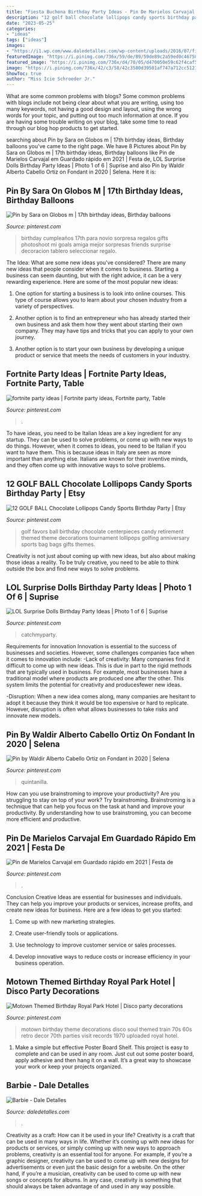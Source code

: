 ```yaml
---
title: "Fiesta Buchona Birthday Party Ideas - Pin De Marielos Carvajal Em Guardado Rápido Em 2021"
description: "12 golf ball chocolate lollipops candy sports birthday party"
date: "2023-05-25"
categories:
- "ideas"
tags: ["ideas"]
images:
- "https://i1.wp.com/www.daledetalles.com/wp-content/uploads/2016/07/fiesta-barbie32.jpg"
featuredImage: "https://i.pinimg.com/736x/59/de/89/59de89c2a59ed0c46758f9b786da8285.jpg"
featured_image: "https://i.pinimg.com/736x/d4/70/05/d470050e59c62f4caf56f71a27ac5834--motown-party-s-party.jpg"
image: "https://i.pinimg.com/736x/42/c3/58/42c3580d39501af747a712cc5121b428.jpg"
ShowToc: true
author: "Miss Icie Schroeder Jr."
---
```



What are some common problems with blogs?
Some common problems with blogs include not being clear about what you are writing, using too many keywords, not having a good design and layout, using the wrong words for your topic, and putting out too much information at once. If you are having some trouble writing on your blog, take some time to read through our blog hop products to get started.

	

		
searching about Pin by Sara on Globos m | 17th birthday ideas, Birthday balloons you've came to the right page. We have 8 Pictures about Pin by Sara on Globos m | 17th birthday ideas, Birthday balloons like Pin de Marielos Carvajal em Guardado rápido em 2021 | Festa de, LOL Surprise Dolls Birthday Party Ideas | Photo 1 of 6 | Suprise and also Pin by Waldir Alberto Cabello Ortiz on Fondant in 2020 | Selena. Here it is:
		
    
## Pin By Sara On Globos M | 17th Birthday Ideas, Birthday Balloons

<img loading=lazy src="https://i.pinimg.com/736x/8d/39/99/8d3999bfe7d4b3d216979925884475a4.jpg" onerror="this.onerror=null;this.src='https://tse1.mm.bing.net/th?id=OIP.pYLmTbE-KCzH1q7SI-vmRwHaNK&amp;pid=15.1';" alt="Pin by Sara on Globos m | 17th birthday ideas, Birthday balloons">

_Source: pinterest.com_

>birthday cumpleaños 17th para novio sorpresa regalos gifts photoshoot mi goals amiga mejor sorpresas friends surprise decoracion tablero seleccionar regalo. 

	

The Idea: What are some new ideas you've considered?
There are many new ideas that people consider when it comes to business. Starting a business can seem daunting, but with the right advice, it can be a very rewarding experience. Here are some of the most popular new ideas:
1. One option for starting a business is to look into online courses. This type of course allows you to learn about your chosen industry from a variety of perspectives.

2. Another option is to find an entrepreneur who has already started their own business and ask them how they went about starting their own company. They may have tips and tricks that you can apply to your own journey.

3. Another option is to start your own business by developing a unique product or service that meets the needs of customers in your industry.

    
## Fortnite Party Ideas | Fortnite Party Ideas, Fortnite Party, Table

<img loading=lazy src="https://i.pinimg.com/736x/95/31/19/953119c7d35afeca354b5bcd6eb091d6.jpg" onerror="this.onerror=null;this.src='https://tse1.mm.bing.net/th?id=OIP.qT7OEAma3lGya6Z3Gh9c1QHaJ3&amp;pid=15.1';" alt="fortnite party ideas | Fortnite party ideas, Fortnite party, Table">

_Source: pinterest.com_

>. 

	

To have ideas, you need to be Italian
Ideas are a key ingredient for any startup. They can be used to solve problems, or come up with new ways to do things. However, when it comes to ideas, you need to be Italian if you want to have them. This is because ideas in Italy are seen as more important than anything else. Italians are known for their inventive minds, and they often come up with innovative ways to solve problems.

    
## 12 GOLF BALL Chocolate Lollipops Candy Sports Birthday Party | Etsy

<img loading=lazy src="https://i.pinimg.com/736x/6e/42/95/6e429589da712a801cfc743c20ad0ef9--golf-party-favors-party-favors-for-kids.jpg" onerror="this.onerror=null;this.src='https://tse3.mm.bing.net/th?id=OIP.6Rb6cgx9OsxQ023ro64C1gHaJ4&amp;pid=15.1';" alt="12 GOLF BALL Chocolate Lollipops Candy Sports Birthday Party | Etsy">

_Source: pinterest.com_

>golf favors ball birthday chocolate centerpieces candy retirement themed theme decorations tournament lollipops golfing anniversary sports bag bags gifts themes. 

	

Creativity is not just about coming up with new ideas, but also about making those ideas a reality. To be truly creative, you need to be able to think outside the box and find new ways to solve problems.

    
## LOL Surprise Dolls Birthday Party Ideas | Photo 1 Of 6 | Suprise

<img loading=lazy src="https://i.pinimg.com/736x/fc/58/cf/fc58cf39970e84164094b17fbf7eb27a.jpg" onerror="this.onerror=null;this.src='https://tse1.mm.bing.net/th?id=OIP.TPqz8E5Xr8RCNOOBSC6EmwHaLH&amp;pid=15.1';" alt="LOL Surprise Dolls Birthday Party Ideas | Photo 1 of 6 | Suprise">

_Source: pinterest.com_

>catchmyparty. 

	

Requirements for innovation
Innovation is essential to the success of businesses and societies. However, some challenges companies face when it comes to innovation include:
-Lack of creativity: Many companies find it difficult to come up with new ideas. This is due in part to the rigid methods that are typically used in business. For example, most businesses have a traditional model where products are produced one after the other. This system limits the potential for creativity and producesfewer new ideas.

-Disruption: When a new idea comes along, many companies are hesitant to adopt it because they think it would be too expensive or hard to replicate. However, disruption is often what allows businesses to take risks and innovate new models.

    
## Pin By Waldir Alberto Cabello Ortiz On Fondant In 2020 | Selena

<img loading=lazy src="https://i.pinimg.com/736x/59/de/89/59de89c2a59ed0c46758f9b786da8285.jpg" onerror="this.onerror=null;this.src='https://tse2.mm.bing.net/th?id=OIP.UtwA0FehmRxgAiXZ32bD2AHaNz&amp;pid=15.1';" alt="Pin by Waldir Alberto Cabello Ortiz on Fondant in 2020 | Selena">

_Source: pinterest.com_

>quintanilla. 

	

How can you use brainstroming to improve your productivity?
Are you struggling to stay on top of your work? Try brainstroming. Brainstroming is a technique that can help you focus on the task at hand and improve your productivity. By understanding how to use brainstroming, you can become more efficient and productive.

    
## Pin De Marielos Carvajal Em Guardado Rápido Em 2021 | Festa De

<img loading=lazy src="https://i.pinimg.com/736x/42/c3/58/42c3580d39501af747a712cc5121b428.jpg" onerror="this.onerror=null;this.src='https://tse2.mm.bing.net/th?id=OIP.dDMk6bs_lLNnRTUCAyAeYAHaJ3&amp;pid=15.1';" alt="Pin de Marielos Carvajal em Guardado rápido em 2021 | Festa de">

_Source: pinterest.com_

>. 

	

Conclusion
Creative Ideas are essential for businesses and individuals. They can help you improve your products or services, increase profits, and create new ideas for business. Here are a few ideas to get you started:
1. Come up with new marketing strategies.

2. Create user-friendly tools or applications.

3. Use technology to improve customer service or sales processes.

4. Develop innovative ways to reduce costs or increase efficiency in your business operation.

    
## Motown Themed Birthday Royal Park Hotel | Disco Party Decorations

<img loading=lazy src="https://i.pinimg.com/736x/d4/70/05/d470050e59c62f4caf56f71a27ac5834--motown-party-s-party.jpg" onerror="this.onerror=null;this.src='https://tse4.mm.bing.net/th?id=OIP.ZmQid8dMXKsk_4rzFCznywHaJ6&amp;pid=15.1';" alt="Motown Themed Birthday Royal Park Hotel | Disco party decorations">

_Source: pinterest.com_

>motown birthday theme decorations disco soul themed train 70s 60s retro decor 70th parties visit records 1970 uploaded royal hotel. 

	

1. Make a simple but effective Poster Board Shelf. This project is easy to complete and can be used in any room. Just cut out some poster board, apply adhesive and then hang it on a wall. It’s a great way to showcase your work or keep your projects organized.

    
## Barbie - Dale Detalles

<img loading=lazy src="https://i1.wp.com/www.daledetalles.com/wp-content/uploads/2016/07/fiesta-barbie32.jpg" onerror="this.onerror=null;this.src='https://tse4.mm.bing.net/th?id=OIP.tktIp8B3dbYWYise9lHrIwHaJ4&amp;pid=15.1';" alt="Barbie - Dale Detalles">

_Source: daledetalles.com_

>. 

	

Creativity as a craft: How can it be used in your life?
Creativity is a craft that can be used in many ways in life. Whether it’s coming up with new ideas for products or services, or simply coming up with new ways to approach problems, creativity is an essential tool for anyone. For example, if you’re a graphic designer, creativity can be used to come up with new designs for advertisements or even just the basic design for a website. On the other hand, if you’re a musician, creativity can be used to come up with new songs or concepts for albums. In any case, creativity is something that should always be taken advantage of and used in any way possible.

